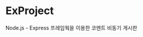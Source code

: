 # ExProject
Node.js - Express 프레임웍을 이용한 코멘트 비동기 게시판

<!DOCTYPE html>
<head>
<script src="https://unpkg.com/react@16/umd/react.production.min.js"></script>
<script src="https://unpkg.com/react-dom@16/umd/react-dom.production.min.js"></script>
<script src="https://unpkg.com/babel-standalone@6.15.0/babel.min.js"></script>
<script>
//자바스크립트로 태그를 동적으로 처리하기란 만만치 않다!! 
//개발자는 DOM에 대한 지식을 많아 알아야 하고, 안다고 해도 코드량이 많다..
//ex) table 을 화면에 동적 출력....ㅜㅜ
//프런트 분야에서 이런 문제를 보다 효율적으로 처리하기 위한 기술들이 개발되고 잇는데, 
//구글 : Angular  ,  Facebook:React ,   지네단체(the organization of themselves):Vue
//위의 기술들과 상관없이 예전부터 개발된 바벨이라는 라이브러리를 이용하면, 
//자바스크립트 코드 내에서도 태그를 이용할 수 있다..
</script>    
<script type="text/babel">
class MyTable extends React.Component{
    //리엑트의 컴포넌트를 상속받으면, 화면에 출력한 디자인 코드를 반환하는 render() 메서드를
    //재정의 해야 한다!! 
    constructor(){
        super();//부모 생성자 호출

        this.state = {
            age:30
        }      
    }

    render(){
        return <table border="1px" width="500px">
                    <tr>
                        <td>Name</td>
                        <td>Age</td>
                    </tr>
                    <tr>
                        <td>{this.props.msg}</td>
                        <td>{this.props.test}</td>
                    </tr>
                    <tr>
                        <td>Adams</td>
                        <td>{this.state.age}</td>
                    </tr>
                    <tr>
                        <td>Brian</td>
                        <td>42</td>
                    </tr>
                </table>
    }
}

//위에서 정의한 나만의 컴포넌트를 화면에 출력해보자
ReactDOM.render( <MyTable msg="hi" test="aaaaa"/> , document.getElementById("content") );
</script>

</head>
<body>
    <div id="content"></div>    
</body>
</html>











